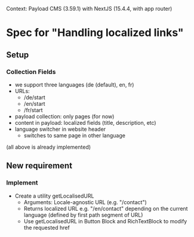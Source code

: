 Context: Payload CMS (3.59.1) with NextJS (15.4.4, with app router)

# Spec for "Handling localized links"


## Setup

### Collection Fields

* we support three languages (de (default), en, fr)
* URLs:
  * /de/start
  * /en/start
  * /fr/start
* payload collection: only pages (for now)
* content in payload: localized fields (title, description, etc)
* language switcher in website header
  * switches to same page in other language

(all above is already implemented)


## New requirement

### Implement

* Create a utility getLocalisedURL 
  * Arguments: Locale-agnostic URL (e.g. "/contact")
  * Returns localized URL e.g. "/en/contact" depending on the current language (defined by first path segment of URL)
  * Use getLocalisedURL in Button Block and RichTextBlock to modify the requested href
